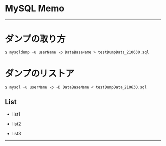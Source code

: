 # MySQL Memo

---

# ダンプの取り方

```shell-session
$ mysqldump -u userName -p DataBaseName > testDumpData_210630.sql
```

# ダンプのリストア

```shell-session
$ mysql -u userName -p -D DataBaseName < testDumpData_210630.sql
```

## List
- list1

- list2

- list3

---